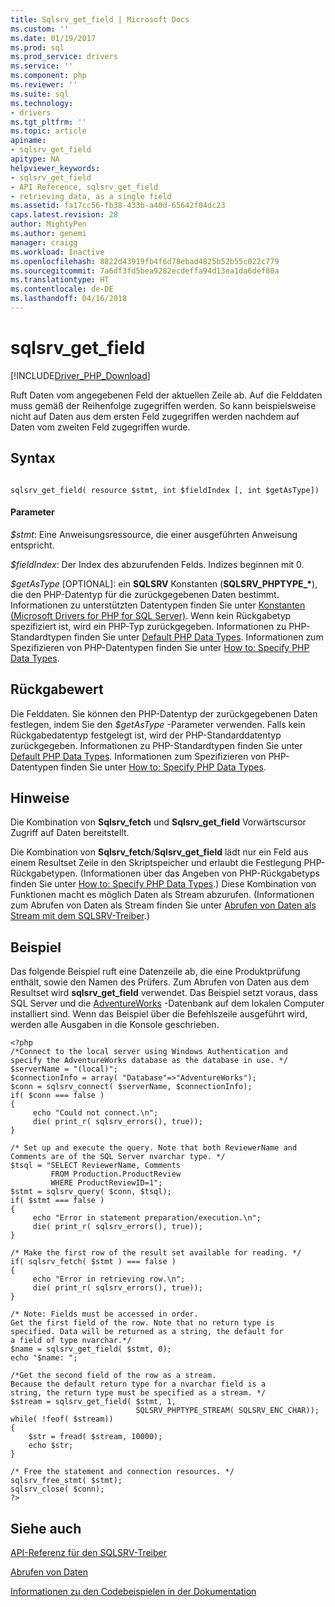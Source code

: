 ```yaml
---
title: Sqlsrv_get_field | Microsoft Docs
ms.custom: ''
ms.date: 01/19/2017
ms.prod: sql
ms.prod_service: drivers
ms.service: ''
ms.component: php
ms.reviewer: ''
ms.suite: sql
ms.technology:
- drivers
ms.tgt_pltfrm: ''
ms.topic: article
apiname:
- sqlsrv_get_field
apitype: NA
helpviewer_keywords:
- sqlsrv_get_field
- API Reference, sqlsrv_get_field
- retrieving data, as a single field
ms.assetid: fa17cc56-fb38-433b-a40d-65642f04dc23
caps.latest.revision: 28
author: MightyPen
ms.author: genemi
manager: craigg
ms.workload: Inactive
ms.openlocfilehash: 8822d43919fb4f6d78ebad4825b52b55c022c779
ms.sourcegitcommit: 7a6df3fd5bea9282ecdeffa94d13ea1da6def80a
ms.translationtype: HT
ms.contentlocale: de-DE
ms.lasthandoff: 04/16/2018
---
```

# <a name="sqlsrvgetfield"></a>sqlsrv_get_field
[!INCLUDE[Driver_PHP_Download](../../includes/driver_php_download.md)]

Ruft Daten vom angegebenen Feld der aktuellen Zeile ab. Auf die Felddaten muss gemäß der Reihenfolge zugegriffen werden. So kann beispielsweise nicht auf Daten aus dem ersten Feld zugegriffen werden nachdem auf Daten vom zweiten Feld zugegriffen wurde.  
  
## <a name="syntax"></a>Syntax  
  
```  
  
sqlsrv_get_field( resource $stmt, int $fieldIndex [, int $getAsType])  
```  
  
#### <a name="parameters"></a>Parameter  
*$stmt*: Eine Anweisungsressource, die einer ausgeführten Anweisung entspricht.  
  
*$fieldIndex*: Der Index des abzurufenden Felds. Indizes beginnen mit 0.  
  
*$getAsType* [OPTIONAL]: ein **SQLSRV** Konstanten (**SQLSRV_PHPTYPE_\***), die den PHP-Datentyp für die zurückgegebenen Daten bestimmt. Informationen zu unterstützten Datentypen finden Sie unter [Konstanten &#40;Microsoft Drivers for PHP for SQL Server&#41;](../../connect/php/constants-microsoft-drivers-for-php-for-sql-server.md). Wenn kein Rückgabetyp spezifiziert ist, wird ein PHP-Typ zurückgegeben. Informationen zu PHP-Standardtypen finden Sie unter [Default PHP Data Types](../../connect/php/default-php-data-types.md). Informationen zum Spezifizieren von PHP-Datentypen finden Sie unter [How to: Specify PHP Data Types](../../connect/php/how-to-specify-php-data-types.md).  
  
## <a name="return-value"></a>Rückgabewert  
Die Felddaten. Sie können den PHP-Datentyp der zurückgegebenen Daten festlegen, indem Sie den *$getAsType* -Parameter verwenden. Falls kein Rückgabedatentyp festgelegt ist, wird der PHP-Standarddatentyp zurückgegeben. Informationen zu PHP-Standardtypen finden Sie unter [Default PHP Data Types](../../connect/php/default-php-data-types.md). Informationen zum Spezifizieren von PHP-Datentypen finden Sie unter [How to: Specify PHP Data Types](../../connect/php/how-to-specify-php-data-types.md).  
  
## <a name="remarks"></a>Hinweise  
Die Kombination von **Sqlsrv_fetch** und **Sqlsrv_get_field** Vorwärtscursor Zugriff auf Daten bereitstellt.  
  
Die Kombination von **Sqlsrv_fetch**/**Sqlsrv_get_field** lädt nur ein Feld aus einem Resultset Zeile in den Skriptspeicher und erlaubt die Festlegung PHP-Rückgabetypen. (Informationen über das Angeben von PHP-Rückgabetyps finden Sie unter [How to: Specify PHP Data Types](../../connect/php/how-to-specify-php-data-types.md).) Diese Kombination von Funktionen macht es möglich Daten als Stream abzurufen. (Informationen zum Abrufen von Daten als Stream finden Sie unter [Abrufen von Daten als Stream mit dem SQLSRV-Treiber](../../connect/php/retrieving-data-as-a-stream-using-the-sqlsrv-driver.md).)  
  
## <a name="example"></a>Beispiel  
Das folgende Beispiel ruft eine Datenzeile ab, die eine Produktprüfung enthält, sowie den Namen des Prüfers. Zum Abrufen von Daten aus dem Resultset wird **sqlsrv_get_field** verwendet. Das Beispiel setzt voraus, dass SQL Server und die [AdventureWorks](https://github.com/Microsoft/sql-server-samples/tree/master/samples/databases/adventure-works) -Datenbank auf dem lokalen Computer installiert sind. Wenn das Beispiel über die Befehlszeile ausgeführt wird, werden alle Ausgaben in die Konsole geschrieben.  
  
```  
<?php  
/*Connect to the local server using Windows Authentication and  
specify the AdventureWorks database as the database in use. */  
$serverName = "(local)";  
$connectionInfo = array( "Database"=>"AdventureWorks");  
$conn = sqlsrv_connect( $serverName, $connectionInfo);  
if( $conn === false )  
{  
     echo "Could not connect.\n";  
     die( print_r( sqlsrv_errors(), true));  
}  
  
/* Set up and execute the query. Note that both ReviewerName and  
Comments are of the SQL Server nvarchar type. */  
$tsql = "SELECT ReviewerName, Comments   
         FROM Production.ProductReview  
         WHERE ProductReviewID=1";  
$stmt = sqlsrv_query( $conn, $tsql);  
if( $stmt === false )  
{  
     echo "Error in statement preparation/execution.\n";  
     die( print_r( sqlsrv_errors(), true));  
}  
  
/* Make the first row of the result set available for reading. */  
if( sqlsrv_fetch( $stmt ) === false )  
{  
     echo "Error in retrieving row.\n";  
     die( print_r( sqlsrv_errors(), true));  
}  
  
/* Note: Fields must be accessed in order.  
Get the first field of the row. Note that no return type is  
specified. Data will be returned as a string, the default for  
a field of type nvarchar.*/  
$name = sqlsrv_get_field( $stmt, 0);  
echo "$name: ";  
  
/*Get the second field of the row as a stream.  
Because the default return type for a nvarchar field is a  
string, the return type must be specified as a stream. */  
$stream = sqlsrv_get_field( $stmt, 1,   
                            SQLSRV_PHPTYPE_STREAM( SQLSRV_ENC_CHAR));  
while( !feof( $stream))  
{   
    $str = fread( $stream, 10000);  
    echo $str;  
}  
  
/* Free the statement and connection resources. */  
sqlsrv_free_stmt( $stmt);  
sqlsrv_close( $conn);  
?>  
```  
  
## <a name="see-also"></a>Siehe auch  
[API-Referenz für den SQLSRV-Treiber](../../connect/php/sqlsrv-driver-api-reference.md)  

[Abrufen von Daten](../../connect/php/retrieving-data.md)  

[Informationen zu den Codebeispielen in der Dokumentation](../../connect/php/about-code-examples-in-the-documentation.md)  
  
